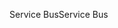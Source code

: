 <span data-ttu-id="9c4a2-101">Service Bus</span><span class="sxs-lookup"><span data-stu-id="9c4a2-101">Service Bus</span></span>